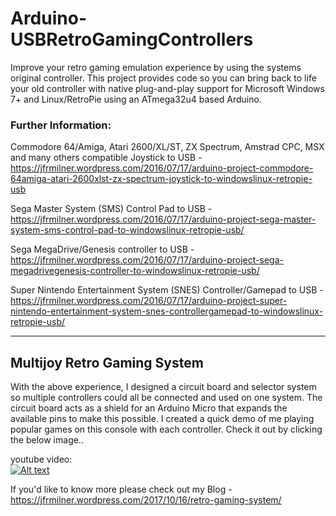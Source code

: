 # Arduino-USBRetroGamingControllers

Improve your retro gaming emulation experience by using the systems original controller.
This project provides code so you can bring back to life your old controller with native plug-and-play support for Microsoft Windows 7+ and Linux/RetroPie using an ATmega32u4 based Arduino.

### Further Information:

Commodore 64/Amiga, Atari 2600/XL/ST, ZX Spectrum, Amstrad CPC, MSX and many others compatible Joystick to USB - 
https://jfrmilner.wordpress.com/2016/07/17/arduino-project-commodore-64amiga-atari-2600xlst-zx-spectrum-joystick-to-windowslinux-retropie-usb

Sega Master System (SMS) Control Pad to USB - 
https://jfrmilner.wordpress.com/2016/07/17/arduino-project-sega-master-system-sms-control-pad-to-windowslinux-retropie-usb/

Sega MegaDrive/Genesis controller to USB - 
https://jfrmilner.wordpress.com/2016/07/17/arduino-project-sega-megadrivegenesis-controller-to-windowslinux-retropie-usb/

Super Nintendo Entertainment System (SNES) Controller/Gamepad to USB - 
https://jfrmilner.wordpress.com/2016/07/17/arduino-project-super-nintendo-entertainment-system-snes-controllergamepad-to-windowslinux-retropie-usb/

---

## Multijoy Retro Gaming System
With the above experience, I designed a circuit board and selector system so multiple controllers could all be connected and used on one system. The circuit board acts as a shield for an Arduino Micro that expands the available pins to make this possible. I created a quick demo of me playing popular games on this console with each controller. Check it out by clicking the below image.. 

youtube video:  
[![Alt text](https://img.youtube.com/vi/LYXYafwz_CY/0.jpg)](https://www.youtube.com/watch?v=LYXYafwz_CY)

If you'd like to know more please check out my Blog -https://jfrmilner.wordpress.com/2017/10/16/retro-gaming-system/
